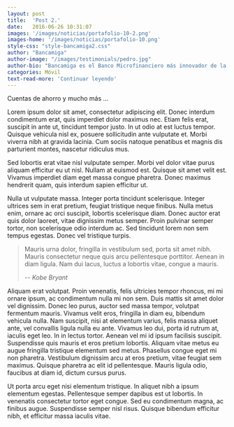 ```yaml
---
layout: post
title:  'Post 2.'
date:   2016-06-26 10:31:07
images: '/images/noticias/portafolio-10-2.png'
images-home: '/images/noticias/portafolio-10.png'
style-css: "style-bancamiga2.css"
author: "Bancamiga"
author-image: "/images/testimonials/pedro.jpg"
author-bio: "Bancamiga es el Banco Microfinanciero más innovador de la Banca Venezolana."
categories: Móvil
text-read-more: 'Continuar leyendo'
---
```


Cuentas de ahorro y mucho más ...

<p><span class="dropcap">L</span>orem ipsum dolor sit amet, consectetur adipiscing elit. Donec interdum condimentum erat, quis imperdiet dolor maximus nec. Etiam felis erat, suscipit in ante ut, tincidunt tempor justo. In ut odio at est luctus tempor. Quisque vehicula nisl ex, posuere sollicitudin ante vulputate et. Morbi viverra nibh at gravida lacinia. Cum sociis natoque penatibus et magnis dis parturient montes, nascetur ridiculus mus.</p>
<p>Sed lobortis erat vitae nisl vulputate semper. Morbi vel dolor vitae purus aliquam efficitur eu ut nisl. Nullam at euismod est. Quisque sit amet velit est. Vivamus imperdiet diam eget massa congue pharetra. Donec maximus hendrerit quam, quis interdum sapien efficitur ut.</p>
<p>Nulla ut vulputate massa. Integer porta tincidunt scelerisque. Integer ultrices sem in erat pretium, feugiat tristique neque finibus. Nulla metus enim, ornare ac orci suscipit, lobortis scelerisque diam. Donec auctor erat quis dolor laoreet, vitae dignissim metus semper. Proin pulvinar semper tortor, non scelerisque odio interdum ac. Sed tincidunt lorem non sem tempus egestas. Donec vel tristique turpis.</p>
<blockquote>
    <p>Mauris urna dolor, fringilla in vestibulum sed, porta sit amet nibh. Mauris consectetur neque quis arcu pellentesque porttitor. Aenean in diam ligula. Nam dui lacus, luctus a lobortis vitae, congue a mauris.</p>
    <cite>-- Kobe Bryant</cite>
</blockquote>
<p>Aliquam erat volutpat. Proin venenatis, felis ultricies tempor rhoncus, mi mi ornare ipsum, ac condimentum nulla mi non sem. Duis mattis sit amet dolor vel dignissim. Donec leo purus, auctor sed massa tempor, volutpat fermentum mauris. Vivamus velit eros, fringilla in diam eu, bibendum vehicula nulla. Nam suscipit, nisi at elementum varius, felis massa aliquet ante, vel convallis ligula nulla eu ante. Vivamus leo dui, porta id rutrum at, iaculis eget leo. In in lectus tortor. Aenean vel mi id ipsum facilisis suscipit. Suspendisse quis mauris et eros pretium lobortis. Aliquam vitae metus eu augue fringilla tristique elementum sed metus. Phasellus congue eget mi non pharetra. Vestibulum dignissim arcu at eros pretium, vitae feugiat sem maximus. Quisque pharetra ac elit id pellentesque. Mauris ligula odio, faucibus at diam id, dictum cursus purus.</p>
<p>Ut porta arcu eget nisi elementum tristique. In aliquet nibh a ipsum elementum egestas. Pellentesque semper dapibus est ut lobortis. In venenatis consectetur tortor eget congue. Sed eu condimentum magna, ac finibus augue. Suspendisse semper nisl risus. Quisque bibendum efficitur nibh, et efficitur massa iaculis vitae.</p>
